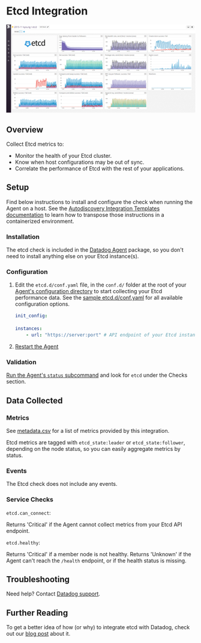 # Etcd Integration

![Etcd Dashboard][1]

## Overview

Collect Etcd metrics to:

* Monitor the health of your Etcd cluster.
* Know when host configurations may be out of sync.
* Correlate the performance of Etcd with the rest of your applications.

## Setup

Find below instructions to install and configure the check when running the Agent on a host. See the [Autodiscovery Integration Templates documentation][2] to learn how to transpose those instructions in a containerized environment.

### Installation

The etcd check is included in the [Datadog Agent][3] package, so you don't need to install anything else on your Etcd instance(s).

### Configuration

1. Edit the `etcd.d/conf.yaml` file, in the `conf.d/` folder at the root of your [Agent's configuration directory][4] to start collecting your Etcd performance data.
    See the [sample etcd.d/conf.yaml][5] for all available configuration options.

    ```yaml
	init_config:

	instances:
		- url: "https://server:port" # API endpoint of your Etcd instance
    ```

2. [Restart the Agent][6]

### Validation

[Run the Agent's `status` subcommand][7] and look for `etcd` under the Checks section.

## Data Collected
### Metrics

See [metadata.csv][8] for a list of metrics provided by this integration.

Etcd metrics are tagged with `etcd_state:leader` or `etcd_state:follower`, depending on the node status, so you can easily aggregate metrics by status.

### Events
The Etcd check does not include any events.

### Service Checks

`etcd.can_connect`:

Returns 'Critical' if the Agent cannot collect metrics from your Etcd API endpoint.

`etcd.healthy`:

Returns 'Critical' if a member node is not healthy. Returns 'Unknown' if the Agent can't reach the `/health` endpoint, or if the health status is missing.

## Troubleshooting
Need help? Contact [Datadog support][9].

## Further Reading
To get a better idea of how (or why) to integrate etcd with Datadog, check out our [blog post][10] about it.


[1]: https://raw.githubusercontent.com/DataDog/integrations-core/master/etcd/images/etcd_dashboard.png
[2]: https://docs.datadoghq.com/agent/autodiscovery/integrations
[3]: https://app.datadoghq.com/account/settings#agent
[4]: https://docs.datadoghq.com/agent/guide/agent-configuration-files/?tab=agentv6#agent-configuration-directory
[5]: https://github.com/DataDog/integrations-core/blob/master/etcd/datadog_checks/etcd/data/conf.yaml.example
[6]: https://docs.datadoghq.com/agent/guide/agent-commands/?tab=agentv6#start-stop-and-restart-the-agent
[7]: https://docs.datadoghq.com/agent/guide/agent-commands/?tab=agentv6#agent-status-and-information
[8]: https://github.com/DataDog/integrations-core/blob/master/etcd/metadata.csv
[9]: https://docs.datadoghq.com/help
[10]: https://www.datadoghq.com/blog/monitor-etcd-performance

